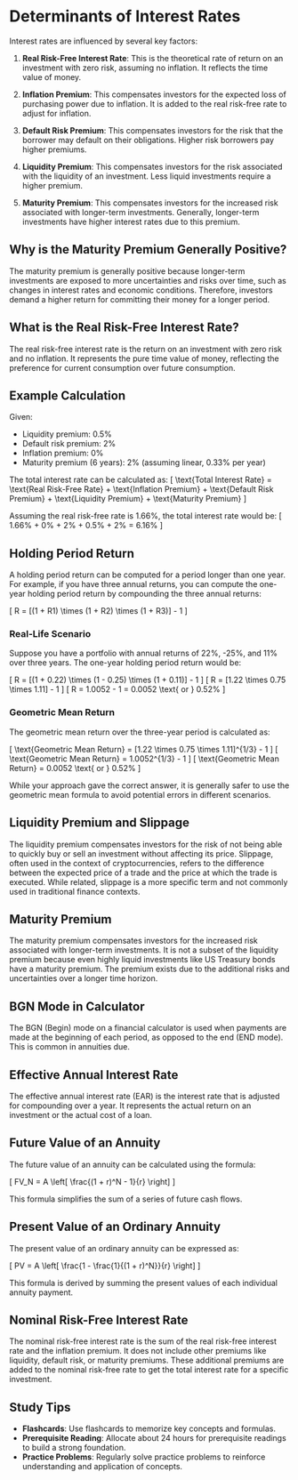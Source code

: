 # Determinants of Interest Rates

Interest rates are influenced by several key factors:

1. **Real Risk-Free Interest Rate**: This is the theoretical rate of return on an investment with zero risk, assuming no inflation. It reflects the time value of money.

2. **Inflation Premium**: This compensates investors for the expected loss of purchasing power due to inflation. It is added to the real risk-free rate to adjust for inflation.

3. **Default Risk Premium**: This compensates investors for the risk that the borrower may default on their obligations. Higher risk borrowers pay higher premiums.

4. **Liquidity Premium**: This compensates investors for the risk associated with the liquidity of an investment. Less liquid investments require a higher premium.

5. **Maturity Premium**: This compensates investors for the increased risk associated with longer-term investments. Generally, longer-term investments have higher interest rates due to this premium.

## Why is the Maturity Premium Generally Positive?

The maturity premium is generally positive because longer-term investments are exposed to more uncertainties and risks over time, such as changes in interest rates and economic conditions. Therefore, investors demand a higher return for committing their money for a longer period.

## What is the Real Risk-Free Interest Rate?

The real risk-free interest rate is the return on an investment with zero risk and no inflation. It represents the pure time value of money, reflecting the preference for current consumption over future consumption.

## Example Calculation

Given:
- Liquidity premium: 0.5%
- Default risk premium: 2%
- Inflation premium: 0%
- Maturity premium (6 years): 2% (assuming linear, 0.33% per year)

The total interest rate can be calculated as:
\[ \text{Total Interest Rate} = \text{Real Risk-Free Rate} + \text{Inflation Premium} + \text{Default Risk Premium} + \text{Liquidity Premium} + \text{Maturity Premium} \]

Assuming the real risk-free rate is 1.66%, the total interest rate would be:
\[ 1.66\% + 0\% + 2\% + 0.5\% + 2\% = 6.16\% \]

## Holding Period Return

A holding period return can be computed for a period longer than one year. For example, if you have three annual returns, you can compute the one-year holding period return by compounding the three annual returns:

\[ R = [(1 + R1) \times (1 + R2) \times (1 + R3)] - 1 \]

### Real-Life Scenario

Suppose you have a portfolio with annual returns of 22%, -25%, and 11% over three years. The one-year holding period return would be:

\[ R = [(1 + 0.22) \times (1 - 0.25) \times (1 + 0.11)] - 1 \]
\[ R = [1.22 \times 0.75 \times 1.11] - 1 \]
\[ R = 1.0052 - 1 = 0.0052 \text{ or } 0.52\% \]

### Geometric Mean Return

The geometric mean return over the three-year period is calculated as:

\[ \text{Geometric Mean Return} = [1.22 \times 0.75 \times 1.11]^{1/3} - 1 \]
\[ \text{Geometric Mean Return} = 1.0052^{1/3} - 1 \]
\[ \text{Geometric Mean Return} = 0.0052 \text{ or } 0.52\% \]

While your approach gave the correct answer, it is generally safer to use the geometric mean formula to avoid potential errors in different scenarios.

## Liquidity Premium and Slippage

The liquidity premium compensates investors for the risk of not being able to quickly buy or sell an investment without affecting its price. Slippage, often used in the context of cryptocurrencies, refers to the difference between the expected price of a trade and the price at which the trade is executed. While related, slippage is a more specific term and not commonly used in traditional finance contexts.

## Maturity Premium

The maturity premium compensates investors for the increased risk associated with longer-term investments. It is not a subset of the liquidity premium because even highly liquid investments like US Treasury bonds have a maturity premium. The premium exists due to the additional risks and uncertainties over a longer time horizon.

## BGN Mode in Calculator

The BGN (Begin) mode on a financial calculator is used when payments are made at the beginning of each period, as opposed to the end (END mode). This is common in annuities due.

## Effective Annual Interest Rate

The effective annual interest rate (EAR) is the interest rate that is adjusted for compounding over a year. It represents the actual return on an investment or the actual cost of a loan.

## Future Value of an Annuity

The future value of an annuity can be calculated using the formula:

\[ FV_N = A \left[ \frac{(1 + r)^N - 1}{r} \right] \]

This formula simplifies the sum of a series of future cash flows.

## Present Value of an Ordinary Annuity

The present value of an ordinary annuity can be expressed as:

\[ PV = A \left[ \frac{1 - \frac{1}{(1 + r)^N}}{r} \right] \]

This formula is derived by summing the present values of each individual annuity payment.

## Nominal Risk-Free Interest Rate

The nominal risk-free interest rate is the sum of the real risk-free interest rate and the inflation premium. It does not include other premiums like liquidity, default risk, or maturity premiums. These additional premiums are added to the nominal risk-free rate to get the total interest rate for a specific investment.

## Study Tips

- **Flashcards**: Use flashcards to memorize key concepts and formulas.
- **Prerequisite Reading**: Allocate about 24 hours for prerequisite readings to build a strong foundation.
- **Practice Problems**: Regularly solve practice problems to reinforce understanding and application of concepts.

